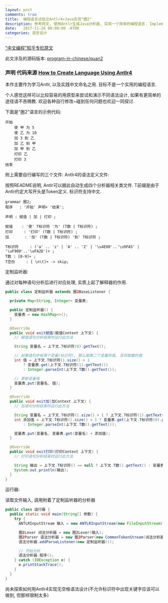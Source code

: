 ```yaml
---
layout: post
comments: true
title:  编程语言试验之Antlr4+Java实现"圈2"
description: 参考网文, 使用Antlr生成Java分析器, 实现一个简单的编程语言. Implement a pretotype programming language with Antlr4 and Java, based on an online article.
date:   2017-11-26 00:00:00 -0700
categories: 语言设计
---
```


["中文编程"知乎专栏原文](https://zhuanlan.zhihu.com/p/31429800)

此文涉及的源码版本: [program-in-chinese/quan2](https://github.com/program-in-chinese/quan2)
### 声明 代码来源 [How to Create Language Using Antlr4](http://progur.com/2016/09/how-to-create-language-using-antlr4.html)

本作主要作为学习Antlr, 以及实践中文命名之用. 目标不是一个实用的编程语言.

个人感觉这样可以比较容易的用原型来尝试和演示不同语法设计, 如果有更简单的途径请不吝赐教. 欢迎各种自行修改~碰到任何问题也欢迎一同探讨.

下面是"圈2"语言的示例代码:
```
开始
    使 甲 为 5
    使 乙 为 10
    加 3 到 乙
    加 乙 到 甲
    加 甲 到 乙
    打印 乙
    打印 3
结束
```
附上需要自行编写的三个文件:
Antlr4的语法定义文件:

按照README说明, Antlr可以据此自动生成四个分析器相关类文件. T前缀是由于Antlr约定大写开头是Token定义. 标识符支持中文.
```
grammar 圈2;
程序   : '开始' 声明+ '结束';
          
声明 : 赋值 | 加 | 打印 ;

赋值    : '使' T标识符 '为' (T数 | T标识符) ;
打印     : '打印' (T数 | T标识符) ;
加       : '加' (T数 | T标识符) '到' T标识符 ;

T标识符     : ('a' .. 'z' | 'A' .. 'Z' | '\u4E00'..'\u9FA5' | '\uF900'..'\uFA2D')+ ;
T数 : [0-9]+ ;
T空白     : [ \n\t]+ -> skip;
```
定制监听器:

通过对每种语句分析后进行对应处理, 实质上起了解释器的作用.
```java
public class 定制监听器 extends 圈2BaseListener {

  private Map<String, Integer> 变量表;

  public 定制监听器() {
    变量表 = new HashMap<>();
  }

  @Override
  public void exit赋值(赋值Context 上下文) {
    // 赋值语句分析结束时运行此方法

    String 变量名 = 上下文.T标识符(0).getText();

    // 如果语句中有两个变量(标识符), 那么取第二个变量的值, 否则取数的值
    int 值 = 上下文.T标识符().size() > 1
        ? 变量表.get(上下文.T标识符(1).getText())
        : Integer.parseInt(上下文.T数().getText());

    // 更新变量值
    变量表.put(变量名, 值);
  }

  @Override
  public void exit加(加Context 上下文) {
    // 加语句分析结束时运行此方法

    String 变量名 = 上下文.T标识符().size() > 1 ? 上下文.T标识符(1).getText() : 上下文.T标识符(0).getText();
    int 添加值 = 上下文.T标识符().size() > 1 ? 变量表.get(上下文.T标识符(0).getText())
        : Integer.parseInt(上下文.T数().getText());

    变量表.put(变量名, 变量表.get(变量名) + 添加值);
  }

  @Override
  public void exit打印(打印Context 上下文) {
    // 打印语句分析结束时运行此方法

    String 输出 = 上下文.T标识符() == null ? 上下文.T数().getText() : 变量表.get(上下文.T标识符().getText()).toString();
    System.out.println(输出);
  }
}
```
运行器:

读取文件输入, 调用附着了定制监听器的分析器
```java
public class 运行器 {
  public static void main(String[] 参数) {
    try {
      ANTLRInputStream 输入 = new ANTLRInputStream(new FileInputStream(参数[0]));

      圈2Lexer 词法分析器 = new 圈2Lexer(输入);
      圈2Parser 语法分析器 = new 圈2Parser(new CommonTokenStream(词法分析器));
      语法分析器.addParseListener(new 定制监听器());

      // 开始分析
      语法分析器.程序();
    } catch (IOException e) {
      e.printStackTrace();
    }
  }
}
```
尚未探索如何用Antlr4实现无空格语法设计(不允许标识符中出现关键字应该可以做到, 但那样限制太多)